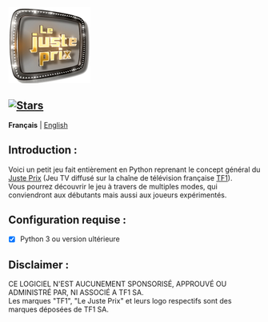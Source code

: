 <img src="Logo_Le_Juste_Prix.png" width="164" height="152"/>

[![Stars](https://img.shields.io/github/stars/AurelienAudero/Intel-i5-7400-Hackintosh-EFI?label=Stars)](https://github.com/AurelienAudero/Intel-i5-7400-Hackintosh-EFI/stargazers)
-----

**Français** | [English](README_EN.md)

## Introduction :
Voici un petit jeu fait entièrement en Python reprenant le concept général du [Juste Prix](https://fr.wikipedia.org/wiki/Le_Juste_Prix) (Jeu TV diffusé sur la chaîne de télévision française [TF1](https://groupe-tf1.fr/)).  
Vous pourrez découvrir le jeu à travers de multiples modes, qui conviendront aux débutants mais aussi aux joueurs expérimentés.

## Configuration requise :
- [x] Python 3 ou version ultérieure

## Disclaimer :
CE LOGICIEL N'EST AUCUNEMENT SPONSORISÉ, APPROUVÉ OU ADMINISTRÉ PAR, NI ASSOCIÉ A TF1 SA.  
Les marques "TF1", "Le Juste Prix" et leurs logo respectifs sont des marques déposées de TF1 SA.
